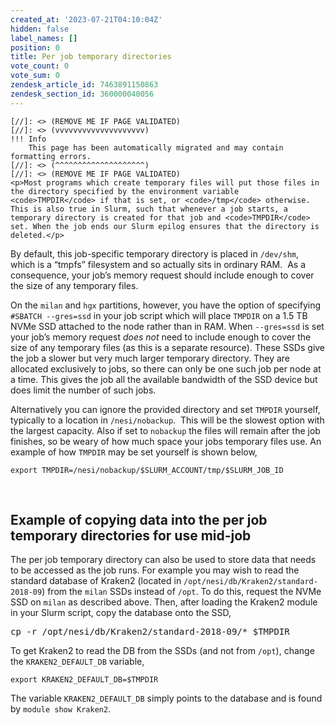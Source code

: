```yaml
---
created_at: '2023-07-21T04:10:04Z'
hidden: false
label_names: []
position: 0
title: Per job temporary directories
vote_count: 0
vote_sum: 0
zendesk_article_id: 7463891150863
zendesk_section_id: 360000040056
---
```



    [//]: <> (REMOVE ME IF PAGE VALIDATED)
    [//]: <> (vvvvvvvvvvvvvvvvvvvv)
    !!! Info
        This page has been automatically migrated and may contain formatting errors.
    [//]: <> (^^^^^^^^^^^^^^^^^^^^)
    [//]: <> (REMOVE ME IF PAGE VALIDATED)
    <p>Most programs which create temporary files will put those files in the directory specified by the environment variable <code>TMPDIR</code> if that is set, or <code>/tmp</code> otherwise. This is also true in Slurm, such that whenever a job starts, a temporary directory is created for that job and <code>TMPDIR</code> set. When the job ends our Slurm epilog ensures that the directory is deleted.</p>
<p>By default, this job-specific temporary directory is placed in <code>/dev/shm</code>, which is a “tmpfs” filesystem and so actually sits in ordinary RAM.  As a consequence, your job’s memory request should include enough to cover the size of any temporary files.</p>
<p>On the <code>milan</code> and <code>hgx</code> partitions, however, you have the option of specifying <code>#SBATCH --gres=ssd</code> in your job script which will place <code>TMPDIR</code> on a 1.5 TB NVMe SSD attached to the node rather than in RAM. When <code>--gres=ssd</code> is set your job’s memory request <em>does not</em> need to include enough to cover the size of any temporary files (as this is a separate resource). These SSDs give the job a slower but very much larger temporary directory. They are allocated exclusively to jobs, so there can only be one such job per node at a time. This gives the job all the available bandwidth of the SSD device but does limit the number of such jobs.</p>
<p>Alternatively you can ignore the provided directory and set <code>TMPDIR</code> yourself, typically to a location in <code>/nesi/nobackup</code>.  This will be the slowest option with the largest capacity. Also if set to <code>nobackup</code> the files will remain after the job finishes, so be weary of how much space your jobs temporary files use. An example of how <code>TMPDIR</code> may be set yourself is shown below,</p>
<p><code>export TMPDIR=/nesi/nobackup/$SLURM_ACCOUNT/tmp/$SLURM_JOB_ID</code></p>
<p> </p>
<h2 id="01H7HAJK7GE0YQH4BHKQKWHR07">Example of copying data into the p<span>er job temporary directories for use mid-job</span>
</h2>
<p>The per job temporary directory can also be used to store data that needs to be accessed as the job runs. For example you may wish to read the standard database of Kraken2 (located in <code>/opt/nesi/db/Kraken2/standard-2018-09</code>) from the <code>milan</code> SSDs instead of <code>/opt</code>. To do this, request the NVMe SSD on <code>milan</code> as described above. Then, after loading the Kraken2 module in your Slurm script, copy the database onto the SSD,</p>
<pre><span>cp -r /opt/nesi/db/Kraken2/standard-2018-09/* $TMPDIR</span></pre>
<p>To get Kraken2 to read the DB from the SSDs (and not from <code>/opt</code>), change the <code class="bash hljs">KRAKEN2_DEFAULT_DB</code> variable,</p>
<pre><code class="bash hljs"><span class="hljs-built_in">export</span> KRAKEN2_DEFAULT_DB=<span class="hljs-variable">$TMPDIR</span></code></pre>
<p>The variable <code class="bash hljs">KRAKEN2_DEFAULT_DB</code> simply points to the database and is found by <code>module show Kraken2</code>.</p>
